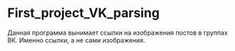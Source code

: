 # First_project_VK_parsing
Данная программа вынимает ссылки на изображения постов в группах ВК.
Именно ссылки, а не сами изображения.
